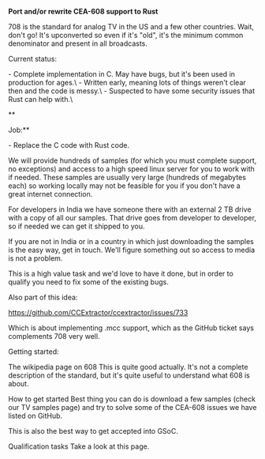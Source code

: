  **Port and/or rewrite CEA-608 support to Rust**

708 is the standard for analog TV in the US and a few other countries.
Wait, don't go! It's upconverted so even if it's "old", it's the
minimum common denominator and present in all broadcasts.

Current status:

\- Complete implementation in C. May have bugs, but it's been used in
production for ages.\\ - Written early, meaning lots of things weren't
clear then and the code is messy.\\ - Suspected to have some security
issues that Rust can help with.\\

 **

Job:**

\- Replace the C code with Rust code.

We will provide hundreds of samples (for which you must complete
support, no exceptions) and access to a high speed linux server for you
to work with if needed. These samples are usually very large (hundreds
of megabytes each) so working locally may not be feasible for you if you
don't have a great internet connection.

For developers in India we have someone there with an external 2 TB
drive with a copy of all our samples. That drive goes from developer to
developer, so if needed we can get it shipped to you.

If you are not in India or in a country in which just downloading the
samples is the easy way, get in touch. We'll figure something out so
access to media is not a problem.

This is a high value task and we'd love to have it done, but in order
to qualify you need to fix some of the existing bugs.

Also part of this idea:

<https://github.com/CCExtractor/ccextractor/issues/733>

Which is about implementing .mcc support, which as the GitHub ticket
says complements 708 very well.

Getting started:

The wikipedia page on 608 This is quite good actually. It's not a
complete description of the standard, but it's quite useful to
understand what 608 is about.

How to get started Best thing you can do is download a few samples
(check our TV samples page) and try to solve some of the CEA-608 issues
we have listed on GitHub.

This is also the best way to get accepted into GSoC.

Qualification tasks Take a look at this page.
